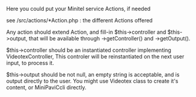 
Here you could put your Minitel service Actions, if needed

see /src/actions/*Action.php : the different Actions offered

Any action should extend Action, and fill-in $this->controller and $this->output,
that will be available through ->getController() and ->getOutput().

$this->controller should be an instantiated controller implementing VideotexController,
This controler will be reinstantiated on the next user input, to process it.

$this->output should be not null, an empty string is acceptable, and is output directly to the user.
You might use Videotex class to create it's content, or MiniPaviCcli directly.
